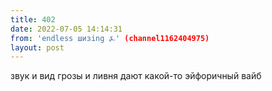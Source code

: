 ```yaml
---
title: 402
date: 2022-07-05 14:14:31
from: 'endless шизing ⍼' (channel1162404975)
layout: post
---
```


звук и вид грозы и ливня дают какой-то эйфоричный вайб
